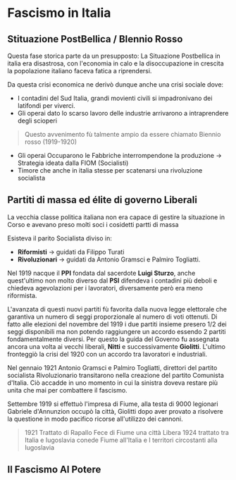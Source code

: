 # Fascismo in Italia

## Stituazione PostBellica / BIennio Rosso

Questa fase storica parte da un presupposto:
La Situazione Postbellica in italia era disastrosa, con l'economia in calo e la disoccupazione in crescita la popolazione italiano faceva fatica a riprendersi.

Da questa crisi economica ne derivò dunque anche una crisi sociale dove:
- I contadini del Sud Italia, grandi movienti civili si impadronivano dei latifondi per viverci.
- Gli operai dato lo scarso lavoro delle industrie arrivarono a intraprendere degli scioperi
> Questo avvenimento fù talmente ampio da essere chiamato Biennio rosso (1919-1920)
- Gli operai Occuparono le Fabbriche interrompendone la produzione -> Strategia ideata dalla FIOM (Socialisti)
- Timore che anche in italia stesse per scatenarsi una rivoluzione socialista

## Partiti di massa ed élite di governo Liberali ##

La vecchia classe politica italiana non era capace di gestire la situazione in Corso e avevano preso molti soci i cosidetti partti di massa

Esisteva il parito Socialista diviso in:
- **Riformisti** -> guidati da Filippo Turati
- **Rivoluzionari** -> guidati da Antonio Gramsci e Palmiro Togliatti.

Nel 1919 nacque il **PPI** fondata dal sacerdote **Luigi Sturzo**, anche quest'ultimo non molto diverso dal **PSI** difendeva i contadini più deboli e chiedeva agevolazioni per i lavoratori, diversamente però era meno riformista.

L'avanzata di questi nuovi partiti fù favorita dalla nuova legge elettorale che garantiva un numero di seggi proporzionale al numero di voti ottenuti.
Di fatto alle elezioni del novembre del 1919 i due partiti insieme presero 1/2 dei seggi disponibili ma non potendo raggiungere un accordo essendo 2 partiti fondamentalmente diversi.
Per questo la guida del Governo fu assegnata ancora una volta ai vecchi liberali, **Nitti** e successivamente **Giolitti**.
L'ultimo fronteggiò la crisi del 1920 con un accordo tra lavoratori e industriali.

Nel gennaio 1921 Antonio Gramsci e Palmiro Togliatti, direttori del partito socialista Rivoluzionario transitarono nella creazione del partito Comunista d'Italia. Ciò accadde in uno momento in cui la sinistra doveva restare più unita che mai per combattere il fascismo.

Settembre 1919 si effettuò l'impresa di Fiume, alla testa di 9000 legionari Gabriele d'Annunzion occupò la città, Giolitti dopo aver provato a risolvere la questione in modo pacifico ricorse all'utilizzo dei cannoni.
>1921 Trattato di Rapallo Fece di Fiume una città Libera 
>1924 trattato tra Italia e Iugoslavia conede Fiume all'Italia e I territori circostanti alla Iugoslavia

## Il Fascismo Al Potere


<!--stackedit_data:
eyJoaXN0b3J5IjpbMTY3NzUyMTM1Myw1Mjg0MjUyNTYsLTE4Nj
U1NTc4MDksNjcwMjEwNDYzLC04NTk4OTgwMDQsMTkyMDc2ODg2
OSwtMTQ0MTExMjE4LDg0NDA1NTk4OCwxNjY5Mzk0NDI5XX0=
-->